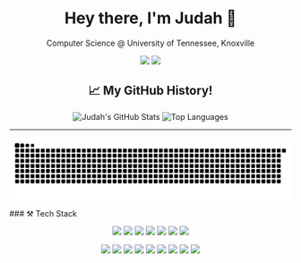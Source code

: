 <h1 align="center">Hey there, I'm Judah 👋</h1>
<p align="center">
  Computer Science @ University of Tennessee, Knoxville<br>
</p>

<p align="center">
  <a href="https://www.linkedin.com/in/judah-benjamin-a7a38a203"><img src="https://img.shields.io/badge/LinkedIn-%230077B5.svg?&style=for-the-badge&logo=linkedin&logoColor=white"/></a>
  <a href="mailto:jbenjam7@vols.utk.edu"><img src="https://img.shields.io/badge/Email-D14836?style=for-the-badge&logo=gmail&logoColor=white"/></a>
  <h2 align="center">📈 My GitHub History!</h2>

<p align="center">
  <img src="https://github-readme-stats.vercel.app/api?username=jubeju555&show_icons=true&theme=radical" alt="Judah's GitHub Stats" />
  <img src="https://github-readme-stats.vercel.app/api/top-langs/?username=jubeju555&layout=compact&theme=radical" alt="Top Languages" />
</p>
</p>

---
<p align="center">
  <img src="https://raw.githubusercontent.com/jubeju555/jubeju555/output/github-contribution-grid-snake.svg" alt="Snake animation" />
</p>
### ⚒️ Tech Stack

<p align="center">
  <!-- Languages & Frameworks (7 badges) -->
  <img src="https://img.shields.io/badge/Python-3670A0?style=for-the-badge&logo=python&logoColor=white" />
  <img src="https://img.shields.io/badge/JavaScript-F7DF1E?style=for-the-badge&logo=javascript&logoColor=black" />
  <img src="https://img.shields.io/badge/C-00599C?style=for-the-badge&logo=c&logoColor=white" />
  <img src="https://img.shields.io/badge/C++-00599C?style=for-the-badge&logo=cplusplus&logoColor=white" />
  <img src="https://img.shields.io/badge/Bash-121011?style=for-the-badge&logo=gnu-bash&logoColor=white" />
  <img src="https://img.shields.io/badge/React-20232A?style=for-the-badge&logo=react&logoColor=61DAFB" />
  <img src="https://img.shields.io/badge/Expo-000020?style=for-the-badge&logo=expo&logoColor=white" />
</p>

<p align="center">
  <!-- Tools & Platforms (8 badges) -->
  <img src="https://img.shields.io/badge/VBA-217346?style=for-the-badge&logo=microsoft-excel&logoColor=white" />
  <img src="https://img.shields.io/badge/Google%20Apps%20Script-4285F4?style=for-the-badge&logo=google&logoColor=white" />
  <img src="https://img.shields.io/badge/Node.js-339933?style=for-the-badge&logo=nodedotjs&logoColor=white" />
  <img src="https://img.shields.io/badge/MongoDB-4EA94B?style=for-the-badge&logo=mongodb&logoColor=white" />
  <img src="https://img.shields.io/badge/Tableau-E97627?style=for-the-badge&logo=tableau&logoColor=white" />
  <img src="https://img.shields.io/badge/Git-F05032?style=for-the-badge&logo=git&logoColor=white" />
  <img src="https://img.shields.io/badge/GitHub-181717?style=for-the-badge&logo=github&logoColor=white" />
  <img src="https://img.shields.io/badge/VSCode-007ACC?style=for-the-badge&logo=visual-studio-code&logoColor=white" />
  <img src="https://img.shields.io/badge/Linux-FCC624?style=for-the-badge&logo=linux&logoColor=black" />
</p>

